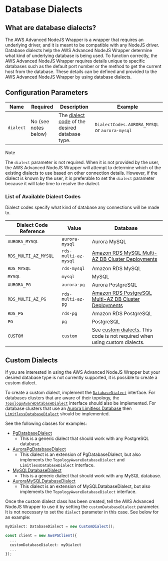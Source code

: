 # Database Dialects

## What are database dialects?

The AWS Advanced NodeJS Wrapper is a wrapper that requires an underlying driver, and it is meant to be compatible with any NodeJS driver. Database dialects help the AWS Advanced NodeJS Wrapper determine what kind of underlying database is being used. To function correctly, the AWS Advanced NodeJS Wrapper requires details unique to specific databases such as the default port number or the method to get the current host from the database. These details can be defined and provided to the AWS Advanced NodeJS Wrapper by using database dialects.

## Configuration Parameters

| Name      | Required             | Description                                                                        | Example                                       |
| --------- | -------------------- | ---------------------------------------------------------------------------------- | --------------------------------------------- |
| `dialect` | No (see notes below) | The [dialect code](#list-of-available-dialect-codes) of the desired database type. | `DialectCodes.AURORA_MYSQL` or `aurora-mysql` |

> [!NOTE]
> The `dialect` parameter is not required. When it is not provided by the user, the AWS Advanced NodeJS Wrapper will attempt to determine which of the existing dialects to use based on other connection details. However, if the dialect is known by the user, it is preferable to set the `dialect` parameter because it will take time to resolve the dialect.

### List of Available Dialect Codes

Dialect codes specify what kind of database any connections will be made to.

| Dialect Code Reference | Value                | Database                                                                                                                                           |
| ---------------------- | -------------------- | -------------------------------------------------------------------------------------------------------------------------------------------------- |
| `AURORA_MYSQL`         | `aurora-mysql`       | Aurora MySQL                                                                                                                                       |
| `RDS_MULTI_AZ_MYSQL`   | `rds-multi-az-mysql` | [Amazon RDS MySQL Multi-AZ DB Cluster Deployments](https://docs.aws.amazon.com/AmazonRDS/latest/UserGuide/multi-az-db-clusters-concepts.html)      |
| `RDS_MYSQL`            | `rds-mysql`          | Amazon RDS MySQL                                                                                                                                   |
| `MYSQL`                | `mysql`              | MySQL                                                                                                                                              |
| `AURORA_PG`            | `aurora-pg`          | Aurora PostgreSQL                                                                                                                                  |
| `RDS_MULTI_AZ_PG`      | `rds-multi-az-pg`    | [Amazon RDS PostgreSQL Multi-AZ DB Cluster Deployments](https://docs.aws.amazon.com/AmazonRDS/latest/UserGuide/multi-az-db-clusters-concepts.html) |
| `RDS_PG`               | `rds-pg`             | Amazon RDS PostgreSQL                                                                                                                              |
| `PG`                   | `pg`                 | PostgreSQL                                                                                                                                         |
| `CUSTOM`               | `custom`             | See [custom dialects](#custom-dialects). This code is not required when using custom dialects.                                                     |

## Custom Dialects

If you are interested in using the AWS Advanced NodeJS Wrapper but your desired database type is not currently supported, it is possible to create a custom dialect.

To create a custom dialect, implement the [`DatabaseDialect`](../../common/lib/database_dialect/database_dialect.ts) interface. For databases clusters that are aware of their topology, the [`TopologyAwareDatabaseDialect`](../../common/lib/topology_aware_database_dialect.ts) interface should also be implemented. For database clusters that use an [Aurora Limitless Database](../../docs/using-the-nodejs-wrapper/using-plugins/UsingTheLimitlessConnectionPlugin.md#what-is-amazon-aurora-limitless-database) then [`LimitlessDatabaseDialect`](../../common/lib/database_dialect/limitless_database_dialect.ts) should be implemented.

See the following classes for examples:

- [PgDatabaseDialect](../../pg/lib/dialect/pg_database_dialect.ts)
  - This is a generic dialect that should work with any PostgreSQL database.
- [AuroraPgDatabaseDialect](../../pg/lib/dialect/aurora_pg_database_dialect.ts)
  - This dialect is an extension of PgDatabaseDialect, but also implements the `TopologyAwareDatabaseDialect` and `LimitlessDatabaseDialect` interface.
- [MySQLDatabaseDialect](../../mysql/lib/dialect/mysql_database_dialect.ts)
  - This is a generic dialect that should work with any MySQL database.
- [AuroraMySQLDatabaseDialect](../../mysql/lib/dialect/aurora_mysql_database_dialect.ts)
  - This dialect is an extension of MySQLDatabaseDialect, but also implements the `TopologyAwareDatabaseDialect` interface.

Once the custom dialect class has been created, tell the AWS Advanced NodeJS Wrapper to use it by setting the `customDatabaseDialect` parameter. It is not necessary to set the `dialect` parameter in this case. See below for an example:

```typescript
myDialect: DatabaseDialect = new CustomDialect();

const client = new AwsPGClient({
  ...
  customDatabaseDialect: myDialect
  ...
});

```
